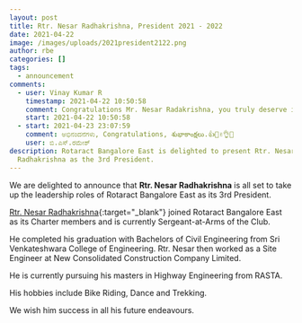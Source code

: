```yaml
---
layout: post
title: Rtr. Nesar Radhakrishna, President 2021 - 2022
date: 2021-04-22
image: /images/uploads/2021president2122.png
author: rbe
categories: []
tags:
  - announcement
comments:
  - user: Vinay Kumar R
    timestamp: 2021-04-22 10:50:58
    comment: Congratulations Mr. Nesar Radakrishna, you truly deserve it.
    start: 2021-04-22 10:50:58
  - start: 2021-04-23 23:07:59
    comment: ಅಭಿನಂದನೆಗಳು, Congratulations, శుభాకాంక్షలు.👍👏✌️👌🙏
    user: ಬಿ.ಎಸ್.ರಮೇಶ್
description: Rotaract Bangalore East is delighted to present Rtr. Nesar
  Radhakrishna as the 3rd President.
---
```


We are delighted to announce that **Rtr. Nesar Radhakrishna** is all set to take up the leadership roles of Rotaract Bangalore East as its 3rd President.

[Rtr. Nesar Radhakrishna](https://www.instagram.com/weirdo_beard/){:target="_blank"} joined Rotaract Bangalore East as its Charter members and is currently Sergeant-at-Arms of the Club. 

He completed his graduation with Bachelors of Civil Engineering from Sri Venkateshwara College of Engineering. Rtr. Nesar then worked as a Site Engineer at New Consolidated Construction Company Limited. 

He is currently pursuing his masters in Highway Engineering from RASTA.

His hobbies include Bike Riding, Dance and Trekking.

We wish him success in all his future endeavours.